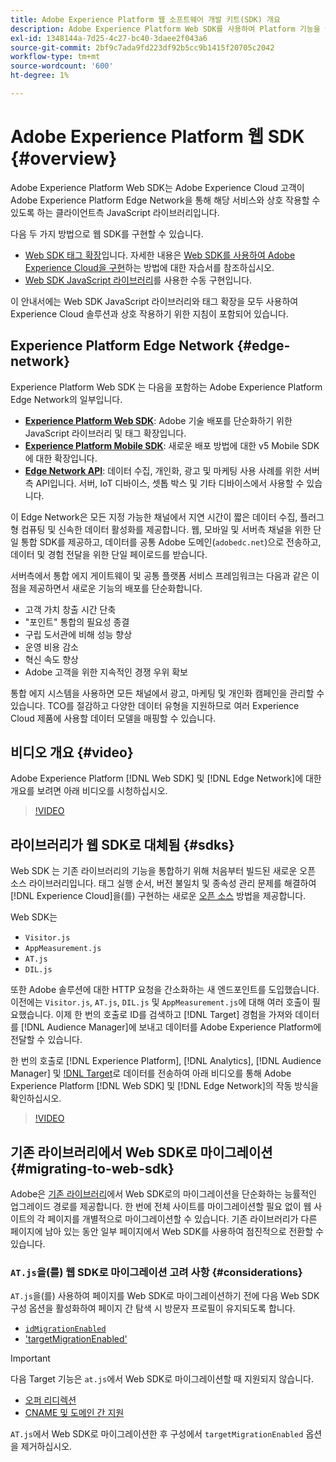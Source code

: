 ```yaml
---
title: Adobe Experience Platform 웹 소프트웨어 개발 키트(SDK) 개요
description: Adobe Experience Platform Web SDK를 사용하여 Platform 기능을 웹 사이트에 통합하는 방법에 대해 알아봅니다.
exl-id: 1348144a-7d25-4c27-bc40-3daee2f043a6
source-git-commit: 2bf9c7ada9fd223df92b5cc9b1415f20705c2042
workflow-type: tm+mt
source-wordcount: '600'
ht-degree: 1%

---
```


# Adobe Experience Platform 웹 SDK {#overview}

Adobe Experience Platform Web SDK는 Adobe Experience Cloud 고객이 Adobe Experience Platform Edge Network을 통해 해당 서비스와 상호 작용할 수 있도록 하는 클라이언트측 JavaScript 라이브러리입니다.

다음 두 가지 방법으로 웹 SDK를 구현할 수 있습니다.

* [Web SDK 태그 확장](../tags/extensions/client/web-sdk/web-sdk-extension-configuration.md)입니다. 자세한 내용은 [Web SDK를 사용하여 Adobe Experience Cloud을 구현](https://experienceleague.adobe.com/docs/platform-learn/implement-web-sdk/overview.html?lang=ko-KR)하는 방법에 대한 자습서를 참조하십시오.
* [Web SDK JavaScript 라이브러리](install/library.md)를 사용한 수동 구현입니다.

이 안내서에는 Web SDK JavaScript 라이브러리와 태그 확장을 모두 사용하여 Experience Cloud 솔루션과 상호 작용하기 위한 지침이 포함되어 있습니다.

## Experience Platform Edge Network {#edge-network}



Experience Platform Web SDK 는 다음을 포함하는 Adobe Experience Platform Edge Network의 일부입니다.

* **[Experience Platform Web SDK](#overview)**: Adobe 기술 배포를 단순화하기 위한 JavaScript 라이브러리 및 태그 확장입니다.
* **[Experience Platform Mobile SDK](https://developer.adobe.com/client-sdks/home/)**: 새로운 배포 방법에 대한 v5 Mobile SDK에 대한 확장입니다.
* **[Edge Network API](../server-api/overview.md)**: 데이터 수집, 개인화, 광고 및 마케팅 사용 사례를 위한 서버측 API입니다. 서버, IoT 디바이스, 셋톱 박스 및 기타 디바이스에서 사용할 수 있습니다.

이 Edge Network은 모든 지정 가능한 채널에서 지연 시간이 짧은 데이터 수집, 플러그형 컴퓨팅 및 신속한 데이터 활성화를 제공합니다. 웹, 모바일 및 서버측 채널을 위한 단일 통합 SDK를 제공하고, 데이터를 공통 Adobe 도메인(`adobedc.net`)으로 전송하고, 데이터 및 경험 전달을 위한 단일 페이로드를 받습니다.

서버측에서 통합 에지 게이트웨이 및 공통 플랫폼 서비스 프레임워크는 다음과 같은 이점을 제공하면서 새로운 기능의 배포를 단순화합니다.

* 고객 가치 창출 시간 단축
* &quot;포인트&quot; 통합의 필요성 종결
* 구립 도서관에 비해 성능 향상
* 운영 비용 감소
* 혁신 속도 향상
* Adobe 고객을 위한 지속적인 경쟁 우위 확보

통합 에지 시스템을 사용하면 모든 채널에서 광고, 마케팅 및 개인화 캠페인을 관리할 수 있습니다. TCO를 절감하고 다양한 데이터 유형을 지원하므로 여러 Experience Cloud 제품에 사용할 데이터 모델을 매핑할 수 있습니다.

## 비디오 개요 {#video}

Adobe Experience Platform [!DNL Web SDK] 및 [!DNL Edge Network]에 대한 개요를 보려면 아래 비디오를 시청하십시오.

>[!VIDEO](https://video.tv.adobe.com/v/34141?quality=12&learn=on)

## 라이브러리가 웹 SDK로 대체됨 {#sdks}

Web SDK 는 기존 라이브러리의 기능을 통합하기 위해 처음부터 빌드된 새로운 오픈 소스 라이브러리입니다. 태그 실행 순서, 버전 불일치 및 종속성 관리 문제를 해결하여 [!DNL Experience Cloud]을(를) 구현하는 새로운 [오픈 소스](https://github.com/adobe/alloy) 방법을 제공합니다.

Web SDK는

* `Visitor.js`
* `AppMeasurement.js`
* `AT.js`
* `DIL.js`

또한 Adobe 솔루션에 대한 HTTP 요청을 간소화하는 새 엔드포인트를 도입했습니다. 이전에는 `Visitor.js`, `AT.js`, `DIL.js` 및 `AppMeasurement.js`에 대해 여러 호출이 필요했습니다. 이제 한 번의 호출로 ID를 검색하고 [!DNL Target] 경험을 가져와 데이터를 [!DNL Audience Manager]에 보내고 데이터를 Adobe Experience Platform에 전달할 수 있습니다.

한 번의 호출로 [!DNL Experience Platform], [!DNL Analytics], [!DNL Audience Manager] 및 [!DNL Target](으)로 데이터를 전송하여 아래 비디오를 통해 Adobe Experience Platform [!DNL Web SDK] 및 [!DNL Edge Network]의 작동 방식을 확인하십시오.

>[!VIDEO](https://video.tv.adobe.com/v/34148)

## 기존 라이브러리에서 Web SDK로 마이그레이션 {#migrating-to-web-sdk}

Adobe은 [기존 라이브러리](#sdks)에서 Web SDK로의 마이그레이션을 단순화하는 능률적인 업그레이드 경로를 제공합니다. 한 번에 전체 사이트를 마이그레이션할 필요 없이 웹 사이트의 각 페이지를 개별적으로 마이그레이션할 수 있습니다. 기존 라이브러리가 다른 페이지에 남아 있는 동안 일부 페이지에서 Web SDK를 사용하여 점진적으로 전환할 수 있습니다.

### `AT.js`을(를) 웹 SDK로 마이그레이션 고려 사항 {#considerations}

`AT.js`을(를) 사용하여 페이지를 Web SDK로 마이그레이션하기 전에 다음 Web SDK 구성 옵션을 활성화하여 페이지 간 탐색 시 방문자 프로필이 유지되도록 합니다.

* [`idMigrationEnabled`](/help/web-sdk/commands/configure/idmigrationenabled.md)
* [&#39;targetMigrationEnabled&#39;](/help/web-sdk/commands/configure/targetmigrationenabled.md)

>[!IMPORTANT]
>
>다음 Target 기능은 `at.js`에서 Web SDK로 마이그레이션할 때 지원되지 않습니다.
>
>* [오퍼 리디렉션](https://experienceleague.adobe.com/docs/target/using/experiences/offers/offer-redirect.html)
>* [CNAME 및 도메인 간 지원](https://experienceleague.adobe.com/docs/target-dev/developer/client-side/at-js-implementation/atjs-cookies.html)

`AT.js`에서 Web SDK로 마이그레이션한 후 구성에서 `targetMigrationEnabled` 옵션을 제거하십시오.
